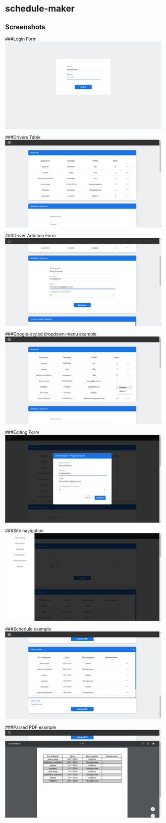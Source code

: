 # schedule-maker

## Screenshots

###Login Form
![Login Form](/project_screens/1.png?raw=true)

###Drivers Table
![Drivers Table](/project_screens/2.png?raw=true)

###Driver Addition Form
![Driver Addition Form](/project_screens/3.png?raw=true)

###Google-styled dropdown-menu example
![Dropdown](/project_screens/4.png?raw=true)

###Editing Form
![Editing Form](/project_screens/5.png?raw=true)

###Site navigation
![Navigation](/project_screens/6.png?raw=true)

###Schedule example
![Schedule](/project_screens/7.png?raw=true)

###Parsed PDF example
![PDF](/project_screens/8.png?raw=true)
